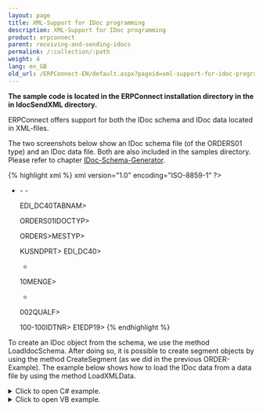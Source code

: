 ```yaml
---
layout: page
title: XML-Support for IDoc programming
description: XML-Support for IDoc programming
product: erpconnect
parent: receiving-and-sending-idocs
permalink: /:collection/:path
weight: 4
lang: en_GB
old_url: /ERPConnect-EN/default.aspx?pageid=xml-support-for-idoc-programming
---
```


**The sample code is located in the ERPConnect installation directory in the in IdocSendXML directory.**

ERPConnect offers support for both the IDoc schema and IDoc data located in XML-files.

The two screenshots below show an IDoc schema file (of the ORDERS01 type) and an IDoc data file. Both are also included in the samples directory. Please refer to chapter [IDoc-Schema-Generator]().

{% highlight xml %}
xml version="1.0" encoding="ISO-8859-1" ?>
- <ORDERS01>
  - <IDOC>
    - <EDI_DC40> 
         
    <TABNAM>EDI_DC40TABNAM>
         
    <IDOCTYP>ORDERS01IDOCTYP>
         
    <MESTYP>ORDERS>MESTYP>
         
    <SNDPRT>KUSNDPRT>
      EDI_DC40>
      <E1EDK01 />  
    - <E1EDK01>
         
    <MENGE>10MENGE>
    - <E1EDP10>
         
    <QUALF>002QUALF>
         
    <IDTNR>100-100IDTNR>
      E1EDP19>
{% endhighlight %}

To create an IDoc object from the schema, we use the method LoadIdocSchema. After doing so, it is possible to create segment objects by using the method CreateSegment (as we did in the previous ORDER-Example). The example below shows how to load the IDoc data from a data file by using the method LoadXMLData.

<details>
<summary>Click to open C# example.</summary>
{% highlight csharp %}
using (R3Connection con = new R3Connection())        
    {           
    con.UserName = "erpconnect";            
    con.Password = "pass";              
    con.Language = "DE";
    con.Client = "800";             
    con.Host = "sapserver";             
    con.SystemNumber = 11; 
    con.Open(false);
          
    Idoc i = new Idoc();  
    i.Connection = con; 
    i.LoadIdocSchema(@"ORDERS01.xsd");        
    i.LoadXMLData(@"OrderIdoc.xml");
        
    i.Send();
             
    }
{% endhighlight %}
</details>

<details>
<summary>Click to open VB example.</summary>
{% highlight visualbasic %}
Using con As R3Connection = New R3Connection
  
    con.UserName = "erpconnect"
    con.Password = "pass"
    con.Language = "DE"
    con.Client = "800"
    con.Host = "sapserver"
    con.SystemNumber = 11
    con.Open(False)
  
    Dim i As Idoc = New Idoc
    i.Connection = con
    i.LoadIdocSchema("ORDERS01.xsd")
    i.LoadXMLData("OrderIdoc.xml")
  
    i.Send()

End Using
{% endhighlight %}
</details>

